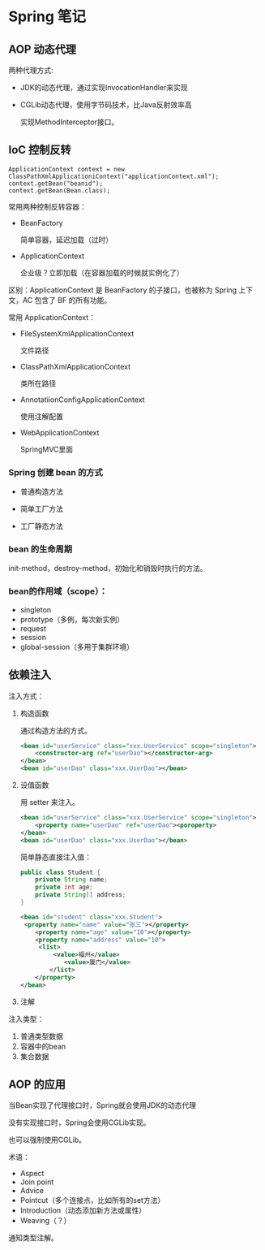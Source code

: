 # Spring 笔记

## AOP 动态代理

两种代理方式:

* JDK的动态代理，通过实现InvocationHandler来实现

* CGLib动态代理，使用字节码技术，比Java反射效率高

  实现MethodInterceptor接口。

## IoC 控制反转

```
ApplicationContext context = new ClassPathXmlApplicationiContext("applicationContext.xml");
context.getBean("beanid");
context.getBean(Bean.class);
```

常用两种控制反转容器：

* BeanFactory

  简单容器，延迟加载（过时）

* ApplicationContext

  企业级？立即加载（在容器加载的时候就实例化了）

区别：ApplicationContext 是 BeanFactory 的子接口，也被称为 Spring 上下文，AC 包含了 BF 的所有功能。

常用 ApplicationContext：

* FileSystemXmlApplicationContext

  文件路径

* ClassPathXmlApplicationContext

  类所在路径

* AnnotatiionConfigApplicationContext

  使用注解配置

* WebApplicationContext

  SpringMVC里面

### Spring 创建 bean 的方式

* 普通构造方法

* 简单工厂方法

* 工厂静态方法

### bean 的生命周期

init-method，destroy-method，初始化和销毁时执行的方法。

### bean的作用域（scope）：

* singleton
* prototype（多例，每次新实例）
* request
* session
* global-session（多用于集群环境）

## 依赖注入

注入方式：

1. 构造函数

   通过构造方法的方式。

   ```xml
   <bean id="userService" class="xxx.UserService" scope="singleton">
       <constructor-arg ref="userDao"></constructor-arg>
   </bean>
   <bean id="userDao" class="xxx.UserDao"></bean>
   ```

2. 设值函数

   用 setter 来注入。

   ```xml
   <bean id="userService" class="xxx.UserService" scope="singleton">
       <property name="userDao" ref="userDao"><poroperty>
   </bean>
   <bean id="userDao" class="xxx.UserDao"></bean>
   ```
   
   简单静态直接注入值：
   
   ```java
   public class Student {
       private String name;
       private int age;
       private String[] address;
   }
   ```
   
   ```xml
   <bean id="student" class="xxx.Student">
   	<property name="name" value="张三"></property>
       <property name="age" value="10"></property>
       <property name="address" value="10">
       	<list>
           	<value>福州</value>
               <value>厦门</value>
           </list>
       </property>
   </bean>
   ```
   
3. 注解

注入类型：

1. 普通类型数据
2. 容器中的bean
3. 集合数据

## AOP 的应用

当Bean实现了代理接口时，Spring就会使用JDK的动态代理

没有实现接口时，Spring会使用CGLib实现。

也可以强制使用CGLib。

术语：

* Aspect
* Join point
* Advice
* Pointcut（多个连接点，比如所有的set方法）
* Introduction（动态添加新方法或属性）
* Weaving（？）

通知类型注解。